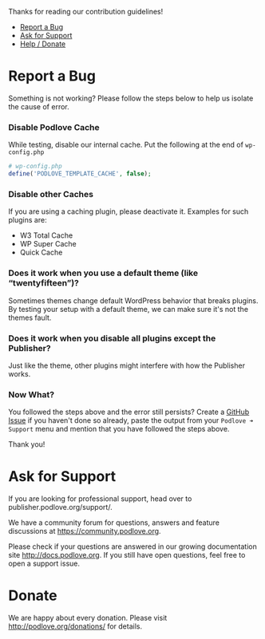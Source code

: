 Thanks for reading our contribution guidelines!

* [Report a Bug](#report-bug)
* [Ask for Support](#request-support)
* [Help / Donate](#donate)

<a name=“report-bug”></a>
# Report a Bug

Something is not working?
Please follow the steps below to help us isolate the cause of error.

### Disable Podlove Cache

While testing, disable our internal cache. Put the following at the end of `wp-config.php`

```php
# wp-config.php
define('PODLOVE_TEMPLATE_CACHE', false);
```

### Disable other Caches

If you are using a caching plugin, please deactivate it. Examples for such plugins are:

- W3 Total Cache
- WP Super Cache
- Quick Cache

### Does it work when you use a default theme (like “twentyfifteen”)?

Sometimes themes change default WordPress behavior that breaks plugins. By testing your setup with a default theme, we can make sure it's not the themes fault.

### Does it work when you disable all plugins except the Publisher?

Just like the theme, other plugins might interfere with how the Publisher works.

### Now What?

You followed the steps above and the error still persists?
Create a [GitHub Issue](https://github.com/podlove/podlove-publisher/issues) if you haven't done so already, paste the output from your `Podlove ➜ Support` menu and mention that you have followed the steps above.

Thank you!

<a name=“request-support”></a>
# Ask for Support

If you are looking for professional support, head over to publisher.podlove.org/support/.

We have a community forum for questions, answers and feature discussions at https://community.podlove.org.

Please check if your questions are answered in our growing documentation site http://docs.podlove.org. If you still have open questions, feel free to open a support issue.

<a name=“donate”></a>
# Donate

We are happy about every donation. Please visit http://podlove.org/donations/ for details.